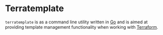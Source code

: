 # Terratemplate

`terratemplate` is as a command line utility written in [Go](https://github.com/golang/go) and is aimed at 
providing template management functionality when working with 
[Terraform](https://www.terraform.io). 


